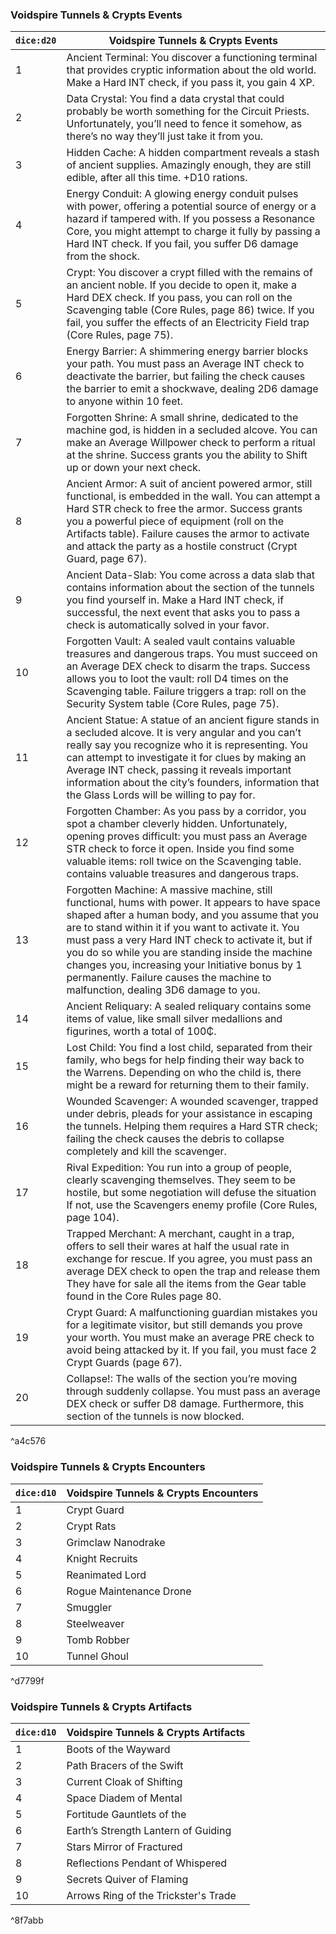 

### Voidspire Tunnels & Crypts Events

| `dice:d20` | Voidspire Tunnels & Crypts Events                                                                                                                                                                                                                                                                                                                                                                                                                            |
| ---------- | ------------------------------------------------------------------------------------------------------------------------------------------------------------------------------------------------------------------------------------------------------------------------------------------------------------------------------------------------------------------------------------------------------------------------------------------------------------ |
| 1          | Ancient Terminal: You discover a functioning terminal that provides cryptic information about the old world. Make a Hard INT check, if you pass it, you gain 4 XP.                                                                                                                                                                                                                                                                                           |
| 2          | Data Crystal: You find a data crystal that could probably be worth something for the Circuit Priests. Unfortunately, you’ll need to fence it somehow, as there’s no way they’ll just take it from you.                                                                                                                                                                                                                                                       |
| 3          | Hidden Cache: A hidden compartment reveals a stash of ancient supplies. Amazingly enough, they are still edible, after all this time. +D10 rations.                                                                                                                                                                                                                                                                                                          |
| 4          | Energy Conduit: A glowing energy conduit pulses with power, offering a potential source of energy or a hazard if tampered with. If you possess a Resonance Core, you might attempt to charge it fully by passing a Hard INT check. If you fail, you suffer D6 damage from the shock.                                                                                                                                                                         |
| 5          | Crypt: You discover a crypt filled with the remains of an ancient noble. If you decide to open it, make a Hard DEX check. If you pass, you can roll on the Scavenging table (Core Rules, page 86) twice. If you fail, you suffer the effects of an Electricity Field trap (Core Rules, page 75).                                                                                                                                                             |
| 6          | Energy Barrier: A shimmering energy barrier blocks your path. You must pass an Average INT check to deactivate the barrier, but failing the check causes the barrier to emit a shockwave, dealing 2D6 damage to anyone within 10 feet.                                                                                                                                                                                                                       |
| 7          | Forgotten Shrine: A small shrine, dedicated to the machine god, is hidden in a secluded alcove. You can make an Average Willpower check to perform a ritual at the shrine. Success grants you the ability to Shift up or down your next check.                                                                                                                                                                                                               |
| 8          | Ancient Armor: A suit of ancient powered armor, still functional, is embedded in the wall. You can attempt a Hard STR check to free the armor. Success grants you a powerful piece of equipment (roll on the Artifacts table). Failure causes the armor to activate and attack the party as a hostile construct (Crypt Guard, page 67).                                                                                                                      |
| 9          | Ancient Data-Slab: You come across a data slab that contains information about the section of the tunnels you find yourself in. Make a Hard INT check, if successful, the next event that asks you to pass a check is automatically solved in your favor.                                                                                                                                                                                                    |
| 10         | Forgotten Vault: A sealed vault contains valuable treasures and dangerous traps. You must succeed on an Average DEX check to disarm the traps. Success allows you to loot the vault: roll D4 times on the Scavenging table. Failure triggers a trap: roll on the Security System table (Core Rules, page 75).                                                                                                                                                |
| 11         | Ancient Statue: A statue of an ancient figure stands in a secluded alcove. It is very angular and you can’t really say you recognize who it is representing. You can attempt to investigate it for clues by making an Average INT check, passing it reveals important information about the city’s founders, information that the Glass Lords will be willing to pay for.                                                                                    |
| 12         | Forgotten Chamber: As you pass by a corridor, you spot a chamber cleverly hidden. Unfortunately, opening proves difficult: you must pass an Average STR check to force it open. Inside you find some valuable items: roll twice on the Scavenging table. contains valuable treasures and dangerous traps.                                                                                                                                                    |
| 13         | Forgotten Machine: A massive machine, still functional, hums with power. It appears to have space shaped after a human body, and you assume that you are to stand within it if you want to activate it. You must pass a very Hard INT check to activate it, but if you do so while you are standing inside the machine changes you, increasing your Initiative bonus by 1 permanently. Failure causes the machine to malfunction, dealing 3D6 damage to you. |
| 14         | Ancient Reliquary: A sealed reliquary contains some items of value, like small silver medallions and figurines, worth a total of 100₵.                                                                                                                                                                                                                                                                                                                       |
| 15         | Lost Child: You find a lost child, separated from their family, who begs for help finding their way back to the Warrens. Depending on who the child is, there might be a reward for returning them to their family.                                                                                                                                                                                                                                          |
| 16         | Wounded Scavenger: A wounded scavenger, trapped under debris, pleads for your assistance in escaping the tunnels. Helping them requires a Hard STR check; failing the check causes the debris to collapse completely and kill the scavenger.                                                                                                                                                                                                                 |
| 17         | Rival Expedition: You run into a group of people, clearly scavenging themselves. They seem to be hostile, but some negotiation will defuse the situation If not, use the Scavengers enemy profile (Core Rules, page 104).                                                                                                                                                                                                                                    |
| 18         | Trapped Merchant: A merchant, caught in a trap, offers to sell their wares at half the usual rate in exchange for rescue. If you agree, you must pass an average DEX check to open the trap and release them They have for sale all the items from the Gear table found in the Core Rules page 80.                                                                                                                                                           |
| 19         | Crypt Guard: A malfunctioning guardian mistakes you for a legitimate visitor, but still demands you prove your worth. You must make an average PRE check to avoid being attacked by it. If you fail, you must face 2 Crypt Guards (page 67).                                                                                                                                                                                                                 |
| 20         | Collapse!: The walls of the section you’re moving through suddenly collapse. You must pass an average DEX check or suffer D8 damage. Furthermore, this section of the tunnels is now blocked.                                                                                                                                                                                                                                                                |

^a4c576


### Voidspire Tunnels & Crypts Encounters

|`dice:d10`|Voidspire Tunnels & Crypts Encounters|
|---|---|
|1|Crypt Guard|
|2|Crypt Rats|
|3|Grimclaw Nanodrake|
|4|Knight Recruits|
|5|Reanimated Lord|
|6|Rogue Maintenance Drone|
|7|Smuggler|
|8|Steelweaver|
|9|Tomb Robber|
|10|Tunnel Ghoul|

^d7799f

### Voidspire Tunnels & Crypts Artifacts

|`dice:d10`|Voidspire Tunnels & Crypts Artifacts|
|---|---|
|1|Boots of the Wayward|
|2|Path Bracers of the Swift|
|3|Current Cloak of Shifting|
|4|Space Diadem of Mental|
|5|Fortitude Gauntlets of the|
|6|Earth’s Strength Lantern of Guiding|
|7|Stars Mirror of Fractured|
|8|Reflections Pendant of Whispered|
|9|Secrets Quiver of Flaming|
|10|Arrows Ring of the Trickster's Trade|

^8f7abb
